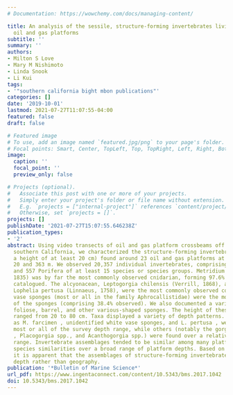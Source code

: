 ```yaml
---
# Documentation: https://wowchemy.com/docs/managing-content/

title: An analysis of the sessile, structure-forming invertebrates living on California
  oil and gas platforms
subtitle: ''
summary: ''
authors:
- Milton S Love
- Mary M Nishimoto
- Linda Snook
- Li Kui
tags:
- '"southern california bight mbon publications"'
categories: []
date: '2019-10-01'
lastmod: 2021-07-27T11:07:55-04:00
featured: false
draft: false

# Featured image
# To use, add an image named `featured.jpg/png` to your page's folder.
# Focal points: Smart, Center, TopLeft, Top, TopRight, Left, Right, BottomLeft, Bottom, BottomRight.
image:
  caption: ''
  focal_point: ''
  preview_only: false

# Projects (optional).
#   Associate this post with one or more of your projects.
#   Simply enter your project's folder or file name without extension.
#   E.g. `projects = ["internal-project"]` references `content/project/deep-learning/index.md`.
#   Otherwise, set `projects = []`.
projects: []
publishDate: '2021-07-27T15:07:55.646238Z'
publication_types:
- '2'
abstract: Using video transects of oil and gas platform crossbeams off central and
  southern California, we characterized the structure-forming invertebrates (with
  a height of at least 20 cm) found around 23 oil and gas platforms at depths between
  20 and 363 m. We observed 20,357 individual invertebrates, comprising 19,800 Cnidaria
  and 557 Porifera of at least 15 species or species groups. Metridium farcimen (Brandt,
  1835) was by far the most commonly observed cnidarian, forming 97.6% of all invertebrates
  catalogued. The alcyonacean, Leptogorgia chilensis (Verrill, 1868), and the scleractinian,
  Lophelia pertusa (Linnaeus, 1758), were the most commonly observed corals. White
  vase sponges (most or all in the family Aphrocallistidae) were the most abundant
  of the sponges (comprising 38.4% observed). We also documented a variety of unidentified
  foliose, barrel, and other various-shaped sponges. The height of these invertebrates
  ranged from 20 to 80 cm. Taxa displayed a variety of depth patterns. Some, such
  as M. farcimen , unidentified white vase sponges, and L. pertusa , were found throughout
  most or all of the survey depth range, while others (notably the gorgonians L. chilensis
  , Placogorgia spp., and Acanthogorgia spp.) were found over a relatively narrow
  range. Invertebrate assemblages tended to be similar among many platforms reflecting
  species similarities over a broad range of platform depths. Based on these relationships,
  it is apparent that the assemblages of structure-forming invertebrates varied by
  depth rather than geography.
publication: '*Bulletin of Marine Science*'
url_pdf: https://www.ingentaconnect.com/content/10.5343/bms.2017.1042
doi: 10.5343/bms.2017.1042
---
```

